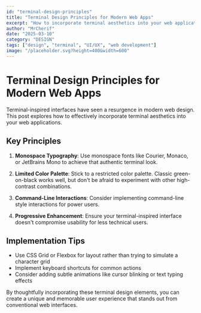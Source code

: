 ```yaml
---
id: "terminal-design-principles"
title: "Terminal Design Principles for Modern Web Apps"
excerpt: "How to incorporate terminal aesthetics into your web applications for a unique user experience."
author: "MrCherif"
date: "2025-03-10"
category: "DESIGN"
tags: ["design", "terminal", "UI/UX", "web development"]
image: "/placeholder.svg?height=400&width=600"
---
```


# Terminal Design Principles for Modern Web Apps

Terminal-inspired interfaces have seen a resurgence in modern web design. This post explores how to effectively incorporate terminal aesthetics into your web applications.

## Key Principles

1. **Monospace Typography**: Use monospace fonts like Courier, Monaco, or JetBrains Mono to achieve that authentic terminal look.

2. **Limited Color Palette**: Stick to a restricted color palette. Classic green-on-black works well, but don't be afraid to experiment with other high-contrast combinations.

3. **Command-Line Interactions**: Consider implementing command-line style interactions for power users.

4. **Progressive Enhancement**: Ensure your terminal-inspired interface doesn't compromise usability for less technical users.

## Implementation Tips

- Use CSS Grid or Flexbox for layout rather than trying to simulate a character grid
- Implement keyboard shortcuts for common actions
- Consider adding subtle animations like cursor blinking or text typing effects

By thoughtfully incorporating these terminal design elements, you can create a unique and memorable user experience that stands out from conventional web interfaces.
